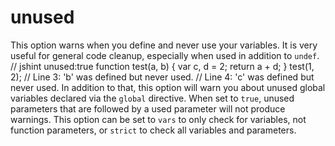 # unused

This option warns when you define and never use your variables. It is very
useful for general code cleanup, especially when used in addition to
`undef`.
    // jshint unused:true
    function test(a, b) {
      var c, d = 2;
      return a + d;
    }
    test(1, 2);
    // Line 3: 'b' was defined but never used.
    // Line 4: 'c' was defined but never used.
In addition to that, this option will warn you about unused global
variables declared via the `global` directive.
When set to `true`, unused parameters that are followed by a used
parameter will not produce warnings. This option can be set to `vars` to
only check for variables, not function parameters, or `strict` to check
all variables and parameters.
